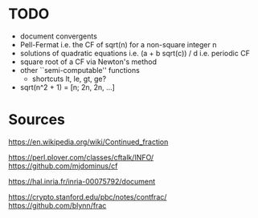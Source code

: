 
# TODO

* document convergents
* Pell-Fermat i.e. the CF of sqrt(n) for a non-square integer n
* solutions of quadratic equations
    i.e. (a + b sqrt(c)) / d
    i.e. periodic CF
* square root of a CF via Newton's method
* other ``semi-computable'' functions
  * shortcuts lt, le, gt, ge?
* sqrt(n^2 + 1) = [n; 2n, 2n, ...]

# Sources

  https://en.wikipedia.org/wiki/Continued_fraction

  https://perl.plover.com/classes/cftalk/INFO/
  https://github.com/mjdominus/cf

  https://hal.inria.fr/inria-00075792/document

  https://crypto.stanford.edu/pbc/notes/contfrac/
  https://github.com/blynn/frac
